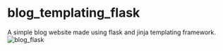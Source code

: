 # blog_templating_flask
A simple blog website made using flask and jinja templating framework.
![blog_flask](https://github.com/junaidhas/blog_templating_flask/assets/97498014/0536494d-fae9-41c4-ad3c-7d3c3496202a)

